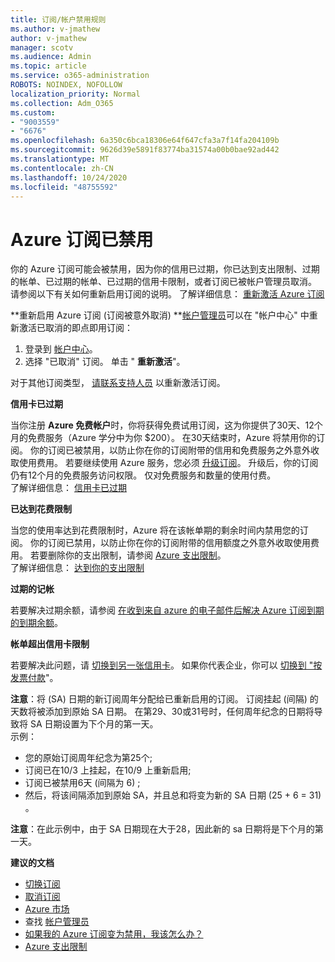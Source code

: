 ```yaml
---
title: 订阅/帐户禁用规则
ms.author: v-jmathew
author: v-jmathew
manager: scotv
ms.audience: Admin
ms.topic: article
ms.service: o365-administration
ROBOTS: NOINDEX, NOFOLLOW
localization_priority: Normal
ms.collection: Adm_O365
ms.custom:
- "9003559"
- "6676"
ms.openlocfilehash: 6a350c6bca18306e64f647cfa3a7f14fa204109b
ms.sourcegitcommit: 9626d39e5891f83774ba31574a00b0bae92ad442
ms.translationtype: MT
ms.contentlocale: zh-CN
ms.lasthandoff: 10/24/2020
ms.locfileid: "48755592"
---
```

# <a name="azure-subscription-disabled"></a>Azure 订阅已禁用

你的 Azure 订阅可能会被禁用，因为你的信用已过期，你已达到支出限制、过期的帐单、已过期的帐单、已过期的信用卡限制，或者订阅已被帐户管理员取消。 请参阅以下有关如何重新启用订阅的说明。 了解详细信息： [重新激活 Azure 订阅](https://docs.microsoft.com/azure/billing/billing-subscription-become-disable?WT.mc_id=Portal-Microsoft_Azure_Support)

**重新启用 Azure 订阅 (订阅被意外取消) **[帐户管理员](https://docs.microsoft.com/azure/billing/billing-subscription-transfer?WT.mc_id=Portal-Microsoft_Azure_Support#whoisaa)可以在 "帐户中心" 中重新激活已取消的即点即用订阅：

1. 登录到 [帐户中心](https://account.windowsazure.com/Subscriptions)。
2. 选择 "已取消" 订阅。 单击 " **重新激活**"。

对于其他订阅类型， [请联系支持人员](https://portal.azure.com/?#blade/Microsoft_Azure_Support/HelpAndSupportBlade) 以重新激活订阅。

**信用卡已过期**

当你注册 **Azure 免费帐户**时，你将获得免费试用订阅，这为你提供了30天、12个月的免费服务（Azure 学分中为你 $200）。 在30天结束时，Azure 将禁用你的订阅。 你的订阅已被禁用，以防止你在你的订阅附带的信用和免费服务之外意外收取使用费用。 若要继续使用 Azure 服务，您必须 [升级订阅](https://docs.microsoft.com/azure/billing/billing-upgrade-azure-subscription?WT.mc_id=Portal-Microsoft_Azure_Support)。 升级后，你的订阅仍有12个月的免费服务访问权限。 仅对免费服务和数量的使用付费。  
了解详细信息： [信用卡已过期](https://docs.microsoft.com/azure/billing/billing-subscription-become-disable?WT.mc_id=Portal-Microsoft_Azure_Support#your-credit-is-expired)

**已达到花费限制**

当您的使用率达到花费限制时，Azure 将在该帐单期的剩余时间内禁用您的订阅。 你的订阅已禁用，以防止你在你的订阅附带的信用额度之外意外收取使用费用。 若要删除你的支出限制，请参阅 [Azure 支出限制](https://docs.microsoft.com/azure/cost-management-billing/manage/spending-limit?WT.mc_id=Portal-Microsoft_Azure_Support)。  
了解详细信息： [达到你的支出限制](https://docs.microsoft.com/azure/cost-management-billing/manage/subscription-disabled?WT.mc_id=Portal-Microsoft_Azure_Support#you-reached-your-spending-limit)

**过期的记帐**

若要解决过期余额，请参阅 [在收到来自 azure 的电子邮件后解决 Azure 订阅到期的到期余额](https://docs.microsoft.com/azure/billing/billing-azure-subscription-past-due-balance?WT.mc_id=Portal-Microsoft_Azure_Support)。

**帐单超出信用卡限制**

若要解决此问题，请 [切换到另一张信用卡](https://docs.microsoft.com/azure/billing/billing-how-to-change-credit-card?WT.mc_id=Portal-Microsoft_Azure_Support)。 如果你代表企业，你可以 [切换到 "按发票付款](https://docs.microsoft.com/azure/billing/billing-how-to-pay-by-invoice?WT.mc_id=Portal-Microsoft_Azure_Support)"。

**注意**：将 (SA) 日期的新订阅周年分配给已重新启用的订阅。 订阅挂起 (间隔) 的天数将被添加到原始 SA 日期。 在第29、30或31号时，任何周年纪念的日期将导致将 SA 日期设置为下个月的第一天。  
示例：

- 您的原始订阅周年纪念为第25个;
- 订阅已在10/3 上挂起，在10/9 上重新启用;
- 订阅已被禁用6天 (间隔为 6) ;
- 然后，将该间隔添加到原始 SA，并且总和将变为新的 SA 日期 (25 + 6 = 31) 。 

**注意**：在此示例中，由于 SA 日期现在大于28，因此新的 sa 日期将是下个月的第一天。

**建议的文档**

- [切换订阅](https://docs.microsoft.com/azure/billing/billing-how-to-switch-azure-offer?WT.mc_id=Portal-Microsoft_Azure_Support)  
- [取消订阅](https://docs.microsoft.com/azure/billing/billing-how-to-cancel-azure-subscription?WT.mc_id=Portal-Microsoft_Azure_Support)  
- [Azure 市场](https://azuremarketplace.microsoft.com/marketplace/?source=datamarket)
- 查找 [帐户管理员](https://docs.microsoft.com/azure/billing/billing-subscription-transfer?WT.mc_id=Portal-Microsoft_Azure_Support#whoisaa)
- [如果我的 Azure 订阅变为禁用，我该怎么办？](https://docs.microsoft.com/azure/billing/billing-subscription-become-disable/?WT.mc_id=Portal-Microsoft_Azure_Support)
- [Azure 支出限制](https://docs.microsoft.com/azure/cost-management-billing/manage/spending-limit?WT.mc_id=Portal-Microsoft_Azure_Support)
